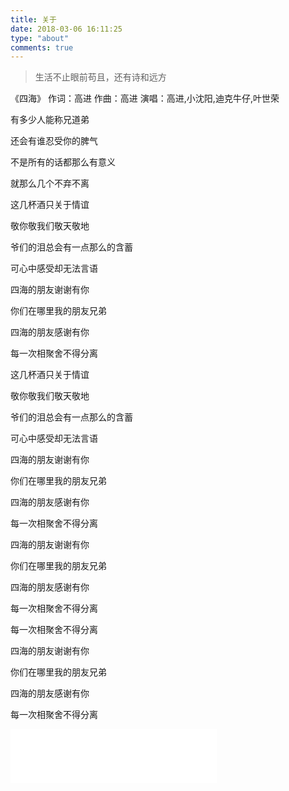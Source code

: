 ```yaml
---
title: 关于
date: 2018-03-06 16:11:25
type: "about"
comments: true
---
```

> 生活不止眼前苟且，还有诗和远方

《四海》
作词：高进
作曲：高进
演唱：高进,小沈阳,迪克牛仔,叶世荣

有多少人能称兄道弟

还会有谁忍受你的脾气

不是所有的话都那么有意义

就那么几个不弃不离

这几杯酒只关于情谊

敬你敬我们敬天敬地

爷们的泪总会有一点那么的含蓄

可心中感受却无法言语

四海的朋友谢谢有你

你们在哪里我的朋友兄弟

四海的朋友感谢有你

每一次相聚舍不得分离

这几杯酒只关于情谊

敬你敬我们敬天敬地

爷们的泪总会有一点那么的含蓄

可心中感受却无法言语

四海的朋友谢谢有你

你们在哪里我的朋友兄弟

四海的朋友感谢有你

每一次相聚舍不得分离

四海的朋友谢谢有你

你们在哪里我的朋友兄弟

四海的朋友感谢有你

每一次相聚舍不得分离

每一次相聚舍不得分离

四海的朋友谢谢有你

你们在哪里我的朋友兄弟

四海的朋友感谢有你

每一次相聚舍不得分离


<!--
<iframe frameborder="no" border="0" marginwidth="0" marginheight="0" width=330 height=86 src="//music.163.com/outchain/player?type=2&id=29800567&auto=1&height=66"></iframe>
-->
<iframe frameborder="no" border="0" marginwidth="0" marginheight="0" width=330 height=86 src="//music.163.com/outchain/player?type=2&id=442899267&auto=1&height=66"></iframe>
